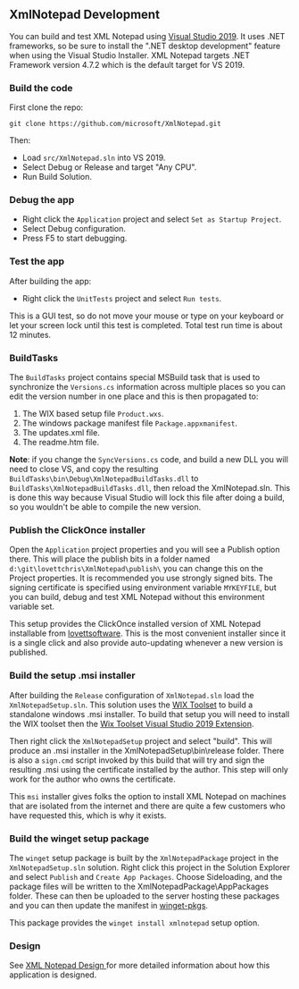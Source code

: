 ## XmlNotepad Development

You can build and test XML Notepad using [Visual Studio 2019](https://visualstudio.microsoft.com/downloads/). It uses
.NET frameworks, so be sure to install the ".NET desktop development" feature when using the Visual Studio Installer.
XML Notepad targets .NET Framework version 4.7.2 which is the default target for VS 2019.

### Build the code

First clone the repo:
```
git clone https://github.com/microsoft/XmlNotepad.git
```
Then:

- Load `src/XmlNotepad.sln` into VS 2019.
- Select Debug or Release and target "Any CPU".
- Run Build Solution.

### Debug the app

- Right click the `Application` project and select `Set as Startup Project`.
- Select Debug configuration.
- Press F5 to start debugging.

### Test the app

After building the app:

- Right click the `UnitTests` project and select `Run tests`.

This is a GUI test, so do not move your mouse or type on your keyboard or let your
screen lock until this test is completed.  Total test run time is about 12 minutes.

### BuildTasks

The `BuildTasks` project contains special MSBuild task that is used to synchronize the `Versions.cs` information
across multiple places so you can edit the version number in one place and this is then propagated to:

1. The WIX based setup file `Product.wxs`.
2. The windows package manifest file `Package.appxmanifest`.
3. The updates.xml file.
4. The readme.htm file.

**Note**: if you change the `SyncVersions.cs` code, and build a new DLL you will need to close VS, and copy the
resulting `BuildTasks\bin\Debug\XmlNotepadBuildTasks.dll` to `BuildTasks\XmlNotepadBuildTasks.dll`, then reload the
XmlNotepad.sln. This is done this way because Visual Studio will lock this file after doing a build, so you wouldn't be
able to compile the new version.

### Publish the ClickOnce installer

Open the `Application` project properties and you will see a Publish option there. This will place
the publish bits in a folder named `d:\git\lovettchris\XmlNotepad\publish\` you can change this on
the Project properties.  It is recommended you use strongly signed bits.  The signing certificate is
specified using environment variable `MYKEYFILE`, but you can build, debug and test XML Notepad
without this environment variable set.

This setup provides the ClickOnce installed version of XML Notepad installable from [lovettsoftware](https://lovettsoftwarestorage.blob.core.windows.net/downloads/XmlNotepad/XmlNotepad.application).  This is the most convenient installer since it is
a single click and also provide auto-updating whenever a new version is published.

### Build the setup .msi installer

After building the `Release` configuration of `XmlNotepad.sln` load the `XmlNotepadSetup.sln`.  This
solution uses the [WIX Toolset](https://wixtoolset.org/) to build a standalone windows .msi
installer. To build that setup you will need to install the WIX toolset then the [Wix Toolset Visual
Studio 2019
Extension](https://marketplace.visualstudio.com/items?itemName=WixToolset.WixToolsetVisualStudio2019Extension).

Then right click the `XmlNotepadSetup` project and select "build".  This will produce an .msi installer in the
XmlNotepadSetup\bin\release folder.  There is also a `sign.cmd` script invoked by this build that will try and sign the
resulting .msi using the certificate installed by the author.  This step will only work for the author who owns the
certificate.

This `msi` installer gives folks the option to install XML Notepad on machines that are isolated from the internet and
there are quite a few customers who have requested this, which is why it exists.

### Build the winget setup package

The `winget` setup package is built by the `XmlNotepadPackage` project in the `XmlNotepadSetup.sln`
solution.  Right click this project in the Solution Explorer and select `Publish` and `Create App
Packages`.  Choose Sideloading, and the package files will be written to the
XmlNotepadPackage\AppPackages folder.  These can then be uploaded to the server hosting these
packages and you can then update the manifest in
[winget-pkgs](https://github.com/microsoft/winget-pkgs/tree/master/manifests/m/Microsoft/XMLNotepad).


This package provides the `winget install xmlnotepad` setup option.

### Design

See [XML Notepad Design ](dev/design.md) for more detailed information about how this application is designed.
